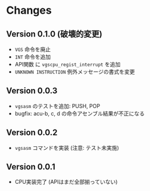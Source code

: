 # Changes

## Version 0.1.0 (破壊的変更)
- `VGS` 命令を廃止
- `INT` 命令を追加
- API関数 に `vgscpu_regist_interrupt` を追加
- `UNKNOWN INSTRUCTION` 例外メッセージの書式を変更

## Version 0.0.3
- `vgsasm` のテストを追加: PUSH, POP
- bugfix: acu-b, c, d の命令アセンブル結果が不正になる

## Version 0.0.2
- `vgsasm` コマンドを実装 (注意: テスト未実施)

## Version 0.0.1
- CPU実装完了 (APIはまだ全部揃っていない)

